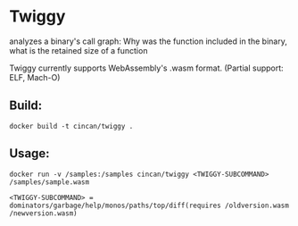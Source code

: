 # Twiggy 
analyzes a binary's call graph: Why was the function included in the  binary, what is the retained size of a function

Twiggy currently supports  WebAssembly's .wasm format. (Partial support:  ELF, Mach-O)

## Build:
```
docker build -t cincan/twiggy .
```
## Usage:
```
docker run -v /samples:/samples cincan/twiggy <TWIGGY-SUBCOMMAND> /samples/sample.wasm
```

```
<TWIGGY-SUBCOMMAND> = dominators/garbage/help/monos/paths/top/diff(requires /oldversion.wasm /newversion.wasm)
```

